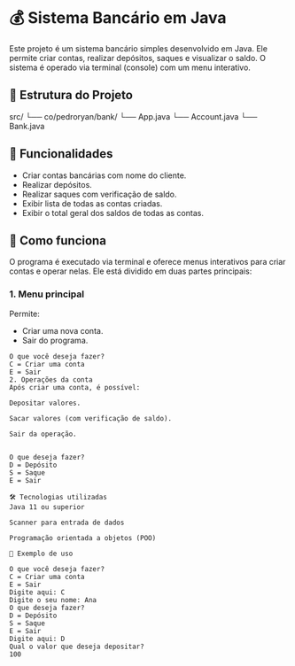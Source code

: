 # 💰 Sistema Bancário em Java

Este projeto é um sistema bancário simples desenvolvido em Java. Ele permite criar contas, realizar depósitos, saques e visualizar o saldo. O sistema é operado via terminal (console) com um menu interativo.

## 📂 Estrutura do Projeto

src/
└── co/pedroryan/bank/
└── App.java
└── Account.java
└── Bank.java

## 🚀 Funcionalidades

- Criar contas bancárias com nome do cliente.
- Realizar depósitos.
- Realizar saques com verificação de saldo.
- Exibir lista de todas as contas criadas.
- Exibir o total geral dos saldos de todas as contas.

## 🧠 Como funciona

O programa é executado via terminal e oferece menus interativos para criar contas e operar nelas. Ele está dividido em duas partes principais:

### 1. Menu principal

Permite:
- Criar uma nova conta.
- Sair do programa.

```text
O que você deseja fazer?
C = Criar uma conta
E = Sair
2. Operações da conta
Após criar uma conta, é possível:

Depositar valores.

Sacar valores (com verificação de saldo).

Sair da operação.


O que deseja fazer?
D = Depósito
S = Saque
E = Sair

🛠️ Tecnologias utilizadas
Java 11 ou superior

Scanner para entrada de dados

Programação orientada a objetos (POO)

📌 Exemplo de uso

O que você deseja fazer?
C = Criar uma conta
E = Sair
Digite aqui: C
Digite o seu nome: Ana
O que deseja fazer?
D = Depósito
S = Saque
E = Sair
Digite aqui: D
Qual o valor que deseja depositar?
100
